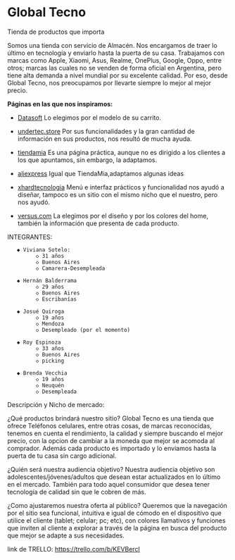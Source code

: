# Global Tecno
Tienda de productos que importa

Somos una tienda con servicio de Almacén. Nos encargamos de traer lo último en tecnología y enviarlo hasta la puerta de su casa. Trabajamos con marcas como Apple, Xiaomi, Asus, Realme, OnePlus, Google, Oppo, entre otros; marcas las cuales no se venden de forma oficial en Argentina, pero tiene alta demanda a nivel mundial por su excelente calidad. Por eso, desde Global Tecno, nos preocupamos por llevarte siempre lo mejor al mejor precio.


**Páginas en las que nos inspiramos:** 

* [Datasoft](https://www.datasoft.com.ar/)
Lo elegimos por el modelo de su carrito.

* [undertec.store](https://www.undertec.store/)
 Por sus funcionalidades y la gran cantidad de información en sus productos, nos resultó de mucha ayuda.

* [tiendamia](https://tiendamia.com/ar/)
Es una página práctica, aunque no es dirigido a los clientes a los que apuntamos, sin embargo, la adaptamos.

* [aliexpress](https://es.aliexpress.com/) 
Igual que TiendaMia,adaptamos algunas ideas

* [xhardtecnologia](https://xhardtecnologia.com.ar/) 
 Menú e interfaz prácticos y funcionalidad nos ayudó a diseñar, tampoco es un sitio con el mismo nicho que el nuestro, pero nos ayudó.

* [versus.com](https://versus.com/es)
La elegimos por el diseño y por los colores del home, también la información que presenta de cada producto.



INTEGRANTES:
   
       ◆ Viviana Sotelo:
             ◇ 31 años
             ◇ Buenos Aires 
             ◇ Camarera-Desempleada 
             
       ◆ Hernán Balderrama
             ◇ 29 años
             ◇ Buenos Aires 
             ◇ Escribanías 
             
       ◆ Josué Quiroga
             ◇ 19 años
             ◇ Mendoza
             ◇ Desempleado (por el momento)
             
       ◆ Roy Espinoza 
             ◇ 33 años 
             ◇ Buenos Aires
             ◇ picking
             
       ◆ Brenda Vecchia 
             ◇ 19 años 
             ◇ Neuquén
             ◇ Desempleada 
 
Descripción y Nicho de mercado: 

¿Qué productos brindará nuestro sitio? 
Global Tecno es una tienda que ofrece Teléfonos celulares, entre otras cosas, de marcas reconocidas, tenemos en cuenta el rendimiento, la calidad y siempre buscando el mejor precio, con la opcion de cambiar a la moneda que mejor se acomoda al comprador. Además cada producto es importado y lo enviamos hasta la puerta de tu casa sin cargo adicional. 

¿Quién será nuestra audiencia objetivo? 
Nuestra audiencia objetivo son adolescentes/jóvenes/adultos que desean estar actualizados en lo último en el mercado. También para todo aquel consumidor que desea tener tecnología de calidad sin que le cobren de más.

¿Como ajustaremos nuestra oferta al público? 
Queremos que la navegación por el sitio sea funcional, intuitiva e igual de cómodo en el dispositivo que utilice el cliente (tablet; celular; pc; etc), con colores llamativos y funciones que inviten al cliente a explorar a través de la página en busca del producto que mejor se adapte a sus necesidades. 


link de TRELLO: https://trello.com/b/KEVBercI
